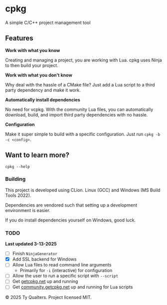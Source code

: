# cpkg

A simple C/C++ project management tool

## Features

**Work with what you know**

Creating and managing a project, you are working with Lua. cpkg uses Ninja to then build your project.

**Work with what you don't know**

Why deal with the hassle of a CMake file? Just add a Lua script to a third party dependency and make it work.

**Automatically install dependencies**

No need for vcpkg. With the community Lua files, you can automatically download, build, and import third party dependencies with no hassle.

**Configuration**

Make it super simple to build with a specific configuration. Just run `cpkg -b -c <config>`.

## Want to learn more?

`cpkg --help`

### Building

This project is developed using CLion. Linux (GCC) and Windows (MS Build Tools 2022).

Dependencies are vendored such that setting up a development environment is easier.

If you do install dependencies yourself on Windows, good luck.

### TODO

**Last updated 3-13-2025**

- [ ] Finish `NinjaGenerator`
- [x] Add SSL backend for Windows
- [ ] Allow Lua files to read command line arguments
  - Primarily for `-i` (interactive) for configuration
- [ ] Allow the user to run a specific script with `--script`
- [ ] Get [getcpkg.net](https://getcpkg.net) up and running
- [ ] Get [community.getcpkg.net](https://community.getcpkg.net) up and running for Lua scripts

&copy; 2025 Ty Qualters. Project licensed MIT.